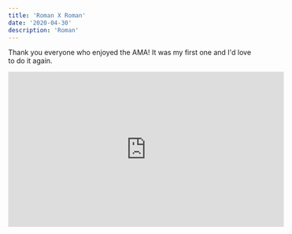 ```yaml
---
title: 'Roman X Roman'
date: '2020-04-30'
description: 'Roman'
---
```


Thank you everyone who enjoyed the AMA! It was my first one and I'd love to do it again.

<iframe width="560" height="315" src="https://www.youtube.com/embed/uEkQTfoSxeU" frameborder="0" allow="accelerometer; autoplay; encrypted-media; gyroscope; picture-in-picture" allowfullscreen></iframe>
